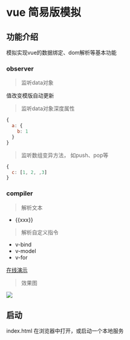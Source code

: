 # vue 简易版模拟

## 功能介绍

模拟实现vue的数据绑定、dom解析等基本功能

### observer

> 监听data对象

值改变模版自动更新

> 监听data对象深度属性

```js
{
  a: {
    b: 1
  }   
}
```

> 监听数组变异方法， 如push、pop等
```js
{
  c: [1, 2, ,3] 
}
```

### compiler

> 解析文本

- {{xxx}}

> 解析自定义指令

- v-bind
- v-model
- v-for

[在线演示](https://minjiechang.github.io/simple-vue/)

> 效果图

![](https://pic.ioiox.com/images/2020/08/27/2c56e24390bfc7306be82f84a6d26285.gif)

## 启动

index.html 在浏览器中打开，或启动一个本地服务
